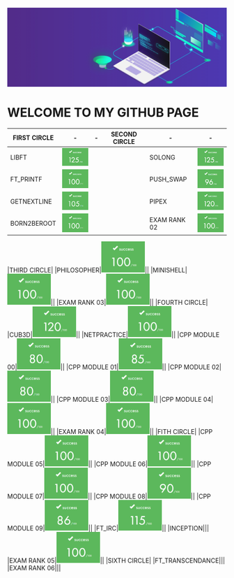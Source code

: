 ![banner](img/banner.gif)

# WELCOME TO MY GITHUB PAGE

|FIRST CIRCLE|-|-|SECOND CIRCLE|-|-|
|------------|-|-|-------------|-|-|
|LIBFT|<img src="img/125.png" style="width:100px;">|||SOLONG|<img src="img/125.png" style="width:100px;">||
|FT_PRINTF|<img src="img/100.png" style="width:100px;">|||PUSH_SWAP|<img src="img/96.png" style="width:100px;">||
|GETNEXTLINE|<img src="img/105.png" style="width:100px;">|||PIPEX|<img src="img/120.png" style="width:100px;">||
|BORN2BEROOT|<img src="img/100.png" style="width:100px;">|||EXAM RANK 02|<img src="img/100.png" style="width:100px;">||


|THIRD CIRCLE|
|PHILOSOPHER|<img src="img/100.png" style="width:100px;">||
|MINISHELL|<img src="img/100.png" style="width:100px;">||
|EXAM RANK 03|<img src="img/100.png" style="width:100px;">||
|FOURTH CIRCLE|
|CUB3D|<img src="img/120.png" style="width:100px;">||
|NETPRACTICE|<img src="img/100.png" style="width:100px;">||
|CPP MODULE 00|<img src="img/80.png" style="width:100px;">||
|CPP MODULE 01|<img src="img/85.png" style="width:100px;">||
|CPP MODULE 02|<img src="img/80.png" style="width:100px;">||
|CPP MODULE 03|<img src="img/80.png" style="width:100px;">||
|CPP MODULE 04|<img src="img/100.png" style="width:100px;">||
|EXAM RANK 04|<img src="img/100.png" style="width:100px;">||
|FITH CIRCLE|
|CPP MODULE 05|<img src="img/100.png" style="width:100px;">||
|CPP MODULE 06|<img src="img/100.png" style="width:100px;">||
|CPP MODULE 07|<img src="img/100.png" style="width:100px;">||
|CPP MODULE 08|<img src="img/90.png" style="width:100px;">||
|CPP MODULE 09|<img src="img/86.png" style="width:100px;">||
|FT_IRC|<img src="img/115.png" style="width:100px;">||
|INCEPTION|||
|EXAM RANK 05|<img src="img/100.png" style="width:100px;">||
|SIXTH CIRCLE|
|FT_TRANSCENDANCE|||
|EXAM RANK 06|||